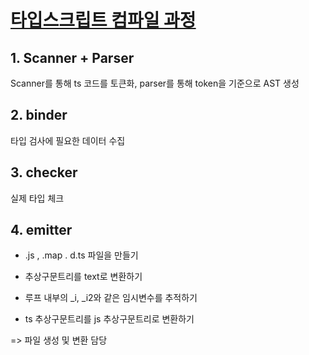 # [타입스크립트 컴파일 과정](https://xionwcfm.tistory.com/288)

## 1. Scanner + Parser

Scanner를 통해 ts 코드를 토큰화, parser를 통해 token을 기준으로 AST 생성

## 2. binder

타입 검사에 필요한 데이터 수집

## 3. checker

실제 타입 체크

## 4. emitter

- .js , .map . d.ts 파일을 만들기

- 추상구문트리를 text로 변환하기

- 루프 내부의 \_i, \_i2와 같은 임시변수를 추적하기

- ts 추상구문트리를 js 추상구문트리로 변환하기

=> 파일 생성 및 변환 담당
